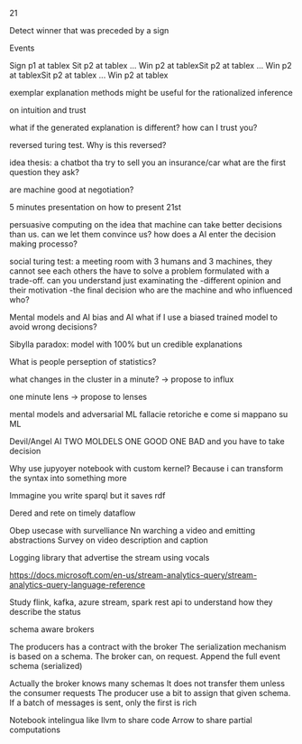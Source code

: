21

Detect winner that was preceded by a sign

Events

Sign p1 at tablex
Sit p2 at tablex
...
Win p2 at tablexSit p2 at tablex
...
Win p2 at tablexSit p2 at tablex
...
Win p2 at tablex


exemplar explanation methods might be useful for the rationalized inference

on intuition and trust

what if the generated explanation is different?
how can I trust you?

reversed turing test. Why is this reversed?

idea thesis: a chatbot tha try to sell you an insurance/car
what are the first question they ask?

are machine good at negotiation?


5 minutes presentation on how to present 21st


persuasive computing
on the idea that machine can take better decisions than us.
can we let them convince us? how does a AI enter the decision making processo?

social turing test: a meeting room with 3 humans and 3 machines, they cannot see each others
the have to solve a problem formulated with a trade-off. can you understand just examinating the 
-different opinion and their motivation
-the final decision
who are the machine and who influenced who?


Mental models and AI
bias and AI
what if I use a biased trained model to avoid wrong decisions?

Sibylla paradox: model with 100% but un credible explanations

What is people perseption of statistics?



what changes in the cluster in a minute? -> propose to influx

one minute lens -> propose to lenses

mental models and adversarial ML
fallacie retoriche e come si mappano su ML

Devil/Angel AI TWO MOLDELS ONE GOOD ONE BAD and you have to take decision


Why use jupyoyer notebook with custom kernel?
Because i can transform the syntax into something more

Immagine you write sparql but it saves rdf

Dered and rete on timely dataflow


Obep usecase with survelliance
Nn warching a video and emitting abstractions
Survey on video description and caption

Logging library that advertise the stream using vocals


https://docs.microsoft.com/en-us/stream-analytics-query/stream-analytics-query-language-reference


Study flink, kafka, azure stream, spark rest api to understand how they describe the status


schema aware brokers 

The producers has a contract with the broker 
The serialization mechanism is based on a schema. The broker can, on request. Append the full event schema (serialized)

Actually the broker knows many schemas
It does not transfer them unless the consumer requests
The producer use a bit to assign that given schema.
If a batch of messages is sent, only the first is rich


Notebook intelingua like llvm to share code 
Arrow to share partial computations 

